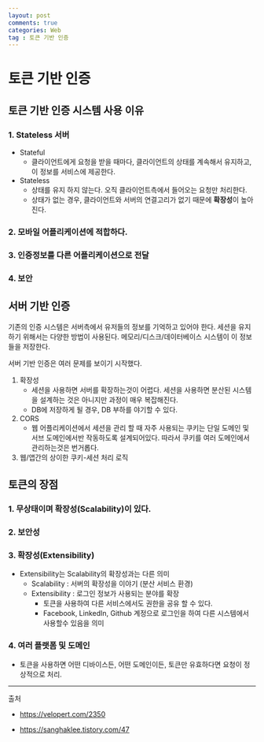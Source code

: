 ```yaml
---
layout: post
comments: true
categories: Web
tag : 토큰 기반 인증
---
```




# 토큰 기반 인증



## 토큰 기반 인증 시스템 사용 이유

### 1. Stateless 서버

- Stateful 
  - 클라이언트에게 요청을 받을 때마다, 클라이언트의 상태를 계속해서 유지하고, 이 정보를 서비스에 제공한다.
- Stateless
  - 상태를 유지 하지 않는다. 오직 클라이언트측에서 들어오는 요청만 처리한다.
  - 상태가 없는 경우, 클라이언트와 서버의 연결고리가 없기 때문에 **확장성**이 높아진다.

### 2. 모바일 어플리케이션에 적합하다.

### 3. 인증정보를 다른 어플리케이션으로 전달

### 4. 보안



## 서버 기반 인증

기존의 인증 시스템은 서버측에서 유저들의 정보를 기억하고 있어야 한다. 세션을 유지하기 위해서는 다양한 방법이 사용된다. 메모리/디스크/데이터베이스 시스템이 이 정보들을 저장한다.

서버 기반 인증은 여러 문제를 보이기 시작했다.

1. 확장성
   - 세션을 사용하면 서버를 확장하는것이 어렵다. 세션을 사용하면 분산된 시스템을 설계하는 것은 아니지만 과정이 매우 복잡해진다.
   - DB에 저장하게 될 경우, DB 부하를 야기할 수 있다.
2. CORS
   - 웹 어플리케이션에서 세션을 관리 할 때 자주 사용되는 쿠키는 단일 도메인 및 서브 도메인에서반 작동하도록 설계되어있다. 따라서 쿠키를 여러 도메인에서 관리하는것은 번거롭다.
3. 웹/앱간의 상이한 쿠키-세션 처리 로직



## 토큰의 장점

### 1. 무상태이며 확장성(Scalability)이 있다.

### 2. 보안성

### 3. 확장성(Extensibility)

- Extensibility는 Scalability의 확장성과는 다른 의미
  - Scalability : 서버의 확장성을 이야기 (분산 서비스 환경)
  - Extensibility : 로그인 정보가 사용되는 분야를 확장
    - 토큰을 사용하여 다른 서비스에서도 권한을 공유 할 수 있다.
    - Facebook, LinkedIn, Github 계정으로 로그인을 하여 다른 시스템에서 사용할수 있음을 의미

### 4. 여러 플랫폼 및 도메인

- 토큰을 사용하면 어떤 디바이스든, 어떤 도메인이든, 토큰만 유효하다면 요청이 정상적으로 처리.



---

출처

- <https://velopert.com/2350>

- <https://sanghaklee.tistory.com/47>

